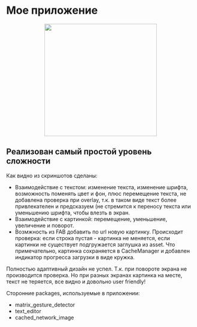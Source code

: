 # Мое приложение

<p align="center">
<img src="https://babylabpro.ru/img/surf/198.jpg" height="300" />
</p>

## Реализован самый простой уровень сложности

Как видно из скриншотов сделаны:
<ul>
  <li>Взаимодействие с текстом: изменение текста, изменение шрифта, возможность поменять цвет и фон, плюс перемещение текста, не добавлена проверка при overlay, т.к. в таком виде текст более привлекателен и предсказуем (не стремится к переносу текста или уменьшению шрифта, чтобы влезть в экран.</li>
  <li>Взаимодействие с картинкой: перемещение, уменьшение, увеличение и поворот.</li>
  <li>Возмжность из FAB добавить по url новую картинку. Происходит проверка: если строка пустая - картинка не меняется, если картинки не существует подгружается заглушка из asset. Что примечательно, картинка сохраняется в CacheManager и добавлен индикатор прогресса загрузки в виде кружка.</li>
</ul>

Полностью адаптивный дизайн не успел. Т.к. при повороте экрана не производится проверка. Но при разных экранах картинка на месте, текст не теряется, все видно и довольно user friendly!

Сторонние packages, используемые в приложении:

<ul>
  <li>matrix_gesture_detector</li>
  <li>text_editor</li>
  <li>cached_network_image</li>
</ul>

